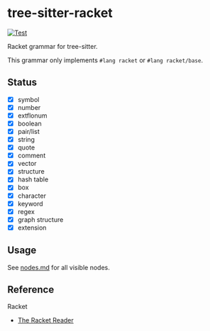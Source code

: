 # tree-sitter-racket

[![Test](https://github.com/6cdh/tree-sitter-racket/actions/workflows/test.yml/badge.svg)](https://github.com/6cdh/tree-sitter-racket/actions/workflows/test.yml)

Racket grammar for tree-sitter.

This grammar only implements `#lang racket` or `#lang racket/base`.

## Status

- [x] symbol
- [x] number
- [x] extflonum
- [x] boolean
- [x] pair/list
- [x] string
- [x] quote
- [x] comment
- [x] vector
- [x] structure
- [x] hash table
- [x] box
- [x] character
- [x] keyword
- [x] regex
- [x] graph structure
- [x] extension

## Usage

See [nodes.md](./nodes.md) for all visible nodes.

## Reference

Racket

- [The Racket Reader](https://docs.racket-lang.org/reference/reader.html)

